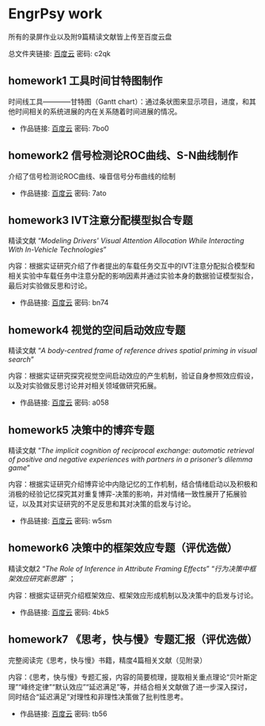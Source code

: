 # EngrPsy work

所有的录屏作业以及附9篇精读文献皆上传至百度云盘

总文件夹链接: [百度云](https://pan.baidu.com/s/1RlUV9BoMWdOGJvHdSJ9SOg)  密码: c2qk

## homework1 工具时间甘特图制作
时间线工具————甘特图（Gantt chart）：通过条状图来显示项目，进度，和其他时间相关的系统进展的内在关系随着时间进展的情况。
- 作品链接: [百度云](https://pan.baidu.com/s/13YZjtP--3oylR-Kmp4CZXw) 密码: 7bo0


## homework2 信号检测论ROC曲线、S-N曲线制作
介绍了信号检测论ROC曲线、噪音信号分布曲线的绘制

- 作品链接: [百度云](https://pan.baidu.com/s/1ShaL2YlYMf4lXGhXsGY6VQ ) 密码: 7ato

## homework3 IVT注意分配模型拟合专题

精读文献 “*Modeling Drivers' Visual Attention Allocation While Interacting With In-Vehicle Technologies*” 

内容：根据实证研究介绍了作者提出的车载任务交互中的IVT注意分配拟合模型和相关实验中车载任务中注意分配的影响因素并通过实验本身的数据验证模型拟合，最后对实验做反思和讨论。

- 作品链接: [百度云](https://pan.baidu.com/s/1WUMHpqEqpKgvUYOVjIZxqA ) 密码: bn74

## homework4 视觉的空间启动效应专题

精读文献 “*A body-centred frame of reference drives spatial priming in visual search*” 

内容：根据实证研究探究视觉空间启动效应的产生机制，验证自身参照效应假设，以及对实验做反思讨论并对相关领域做研究拓展。


- 作品链接: [百度云](https://pan.baidu.com/s/1Qi4z82T1w4chGt4swHsyWA ) 密码: a058

## homework5 决策中的博弈专题

精读文献 “*The implicit cognition of reciprocal exchange: automatic retrieval of positive and negative experiences with partners in a prisoner’s dilemma game*”

内容：根据实证研究介绍博弈论中内隐记忆的工作机制，结合情绪启动以及积极和消极的经验记忆探究其对重复博弈-决策的影响，并对情绪一致性展开了拓展验证，以及其对实证研究的不足反思和其对决策的启发与讨论。

- 作品链接: [百度云](https://pan.baidu.com/s/1L0QSOWRXm_fAdd2RwamrSw ) 密码: w5sm

## homework6 决策中的框架效应专题（评优选做）

精读文献2 “*The Role of Inference in Attribute Framing Effects*” “*行为决策中框架效应研究新思路*” ；

内容：根据实证研究介绍框架效应、框架效应形成机制以及决策中的启发与讨论。

- 作品链接: [百度云]( https://pan.baidu.com/s/1LxVR5H2x-dDR2LAljRN_MA ) 密码: 4bk5


## homework7 《思考，快与慢》专题汇报（评优选做）

完整阅读完《思考，快与慢》书籍，精度4篇相关文献（见附录）

内容：《思考，快与慢》专题汇报，内容的简要梳理，提取相关重点理论“贝叶斯定理”“峰终定律”“默认效应”“延迟满足”等，并结合相关文献做了进一步深入探讨，同时结合“延迟满足”对理性和非理性决策做了批判性思考。

- 作品链接: [百度云](https://pan.baidu.com/s/152A-qrjezJ_SZTmeAGTehw ) 密码: tb56
